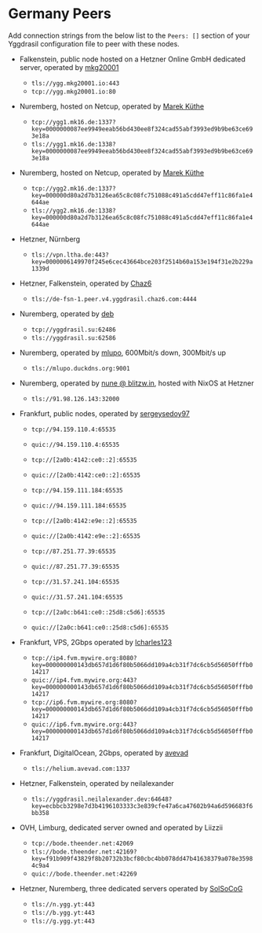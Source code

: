 # Germany Peers

Add connection strings from the below list to the `Peers: []` section of your
Yggdrasil configuration file to peer with these nodes.

* Falkenstein, public node hosted on a Hetzner Online GmbH dedicated server, operated by [mkg20001](https://github.com/mkg20001)
  * `tls://ygg.mkg20001.io:443`
  * `tcp://ygg.mkg20001.io:80`

* Nuremberg, hosted on Netcup, operated by [Marek Küthe](https://mk16.de/)
  * `tcp://ygg1.mk16.de:1337?key=0000000087ee9949eeab56bd430ee8f324cad55abf3993ed9b9be63ce693e18a`
  * `tls://ygg1.mk16.de:1338?key=0000000087ee9949eeab56bd430ee8f324cad55abf3993ed9b9be63ce693e18a`

* Nuremberg, hosted on Netcup, operated by [Marek Küthe](https://mk16.de/)
  * `tcp://ygg2.mk16.de:1337?key=000000d80a2d7b3126ea65c8c08fc751088c491a5cdd47eff11c86fa1e4644ae`
  * `tls://ygg2.mk16.de:1338?key=000000d80a2d7b3126ea65c8c08fc751088c491a5cdd47eff11c86fa1e4644ae`

* Hetzner, Nürnberg
  * `tls://vpn.ltha.de:443?key=0000006149970f245e6cec43664bce203f2514b60a153e194f31e2b229a1339d`

* Hetzner, Falkenstein, operated by [Chaz6](https://github.com/chaz6)
  * `tls://de-fsn-1.peer.v4.yggdrasil.chaz6.com:4444`

* Nuremberg, operated by [deb](https://ysl.su)
  * `tcp://yggdrasil.su:62486`
  * `tls://yggdrasil.su:62586`

* Nuremberg, operated by [mlupo](https://mlupo.duckdns.org/), 600Mbit/s down, 300Mbit/s up
  * `tls://mlupo.duckdns.org:9001`

* Nuremberg, operated by [nune @ blitzw.in](https://blitzw.in), hosted with NixOS at Hetzner
  * `tls://91.98.126.143:32000`

* Frankfurt, public nodes, operated by [sergeysedoy97](https://t.me/sergeysedoy97)
  * `tcp://94.159.110.4:65535`
  * `quic://94.159.110.4:65535`
  * `tcp://[2a0b:4142:ce0::2]:65535`
  * `quic://[2a0b:4142:ce0::2]:65535`

  * `tcp://94.159.111.184:65535`
  * `quic://94.159.111.184:65535`
  * `tcp://[2a0b:4142:e9e::2]:65535`
  * `quic://[2a0b:4142:e9e::2]:65535`

  * `tcp://87.251.77.39:65535`
  * `quic://87.251.77.39:65535`

  * `tcp://31.57.241.104:65535`
  * `quic://31.57.241.104:65535`
  * `tcp://[2a0c:b641:ce0::25d8:c5d6]:65535`
  * `quic://[2a0c:b641:ce0::25d8:c5d6]:65535`

* Frankfurt, VPS, 2Gbps operated by [lcharles123](https://github.com/lcharles123)
  * `tcp://ip4.fvm.mywire.org:8080?key=000000000143db657d1d6f80b5066dd109a4cb31f7dc6cb5d56050fffb014217`
  * `quic://ip4.fvm.mywire.org:443?key=000000000143db657d1d6f80b5066dd109a4cb31f7dc6cb5d56050fffb014217`
  * `tcp://ip6.fvm.mywire.org:8080?key=000000000143db657d1d6f80b5066dd109a4cb31f7dc6cb5d56050fffb014217`
  * `quic://ip6.fvm.mywire.org:443?key=000000000143db657d1d6f80b5066dd109a4cb31f7dc6cb5d56050fffb014217`

* Frankfurt, DigitalOcean, 2Gbps, operated by [avevad](https://t.me/avevad)
  * `tls://helium.avevad.com:1337`

* Hetzner, Falkenstein, operated by neilalexander
  * `tls://yggdrasil.neilalexander.dev:64648?key=ecbbcb3298e7d3b4196103333c3e839cfe47a6ca47602b94a6d596683f6bb358`

* OVH, Limburg, dedicated server owned and operated by Liizzii
  * `tcp://bode.theender.net:42069`
  * `tls://bode.theender.net:42169?key=f91b909f43829f8b20732b3bcf80cbc4bb078dd47b41638379a078e35984c9a4`
  * `quic://bode.theender.net:42269`

* Hetzner, Nuremberg, three dedicated servers operated by [SolSoCoG](https://solsocog.de)
  * `tls://n.ygg.yt:443`
  * `tls://b.ygg.yt:443`
  * `tls://g.ygg.yt:443`
